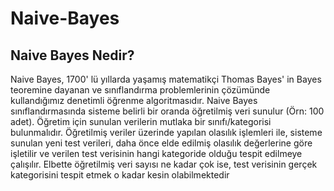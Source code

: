 # Naive-Bayes
## Naive Bayes Nedir?
Naive Bayes, 1700' lü yıllarda yaşamış matematikçi Thomas Bayes' in  Bayes teoremine dayanan ve sınıflandırma problemlerinin çözümünde kullandığımız denetimli öğrenme algoritmasıdır.
Naive Bayes sınıflandırmasında sisteme belirli bir oranda öğretilmiş veri sunulur (Örn: 100 adet). Öğretim için sunulan verilerin mutlaka bir sınıfı/kategorisi bulunmalıdır. Öğretilmiş veriler üzerinde yapılan olasılık işlemleri ile, sisteme sunulan yeni test verileri, daha önce elde edilmiş olasılık değerlerine göre işletilir ve verilen test verisinin hangi kategoride olduğu tespit edilmeye çalışılır. Elbette öğretilmiş veri sayısı ne kadar çok ise, test verisinin gerçek kategorisini tespit etmek o kadar kesin olabilmektedir
